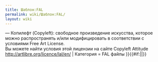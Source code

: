 ```yaml
---
title: Шаблон:FAL
permalink: wiki/Шаблон:FAL/
layout: wiki
---
```


— Копилефт (Copyleft): свободное произведение искусства, которое можно
распространять и/или модифицировать в соответствии с условиями Free Art
License.  
Вы можете найти условия этой лицензии на сайте Copyleft Attitude
<http://artlibre.org/licence/lal/en/> \| Категория = FAL файлы
}}{{\#if:\|\|<includeonly>[](Категория:FAL_файлы "wikilink")</includeonly>}}<noinclude></noinclude>
